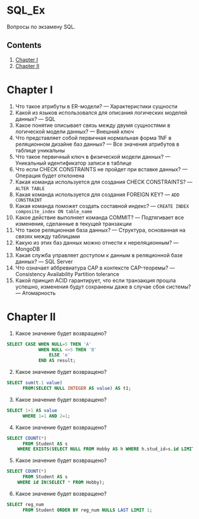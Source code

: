 # SQL_Ex

Вопросы по экзамену SQL.

## Contents

1. [Chapter I](#chapter-i)
2. [Chapter II](#chapter-ii)

# Chapter I

1. Что такое атрибуты в ER-модели? — Характеристики сущности
2. Какой из языков использовался для описания логических моделей данных? — SQL
3. Какое понятие описывает связь между двумя сущностями в логической модели данных? — Внешний ключ
4. Что представляет собой первичная нормальная форма 1NF в реляционном дизайне баз данных? — Все значения атрибутов в таблице уникальны 
5. Что такое первичный ключ в физической модели данных? — Уникальный идентификатор записи в таблице
6. Что если CHECK CONSTRAINTS не пройдет при вставке данных? — Операция будет отклонена
7. Какая команда используется для создания CHECK CONSTRAINTS? — `ALTER TABLE`
8. Какая команда используется для создания FOREIGN KEY? — `ADD CONSTRAINT`
9. Какая команда поможет создать составной индекс? — `CREATE INDEX composite_index ON table_name`
10. Какое действие выполняет команда COMMIT? — Подтягивает все изменения, сделанные в текущей транзакции 
11. Что такое реляционная база данных? — Структура, основанная на связях между таблицами
12. Какую из этих баз данных можно отнести к нереляционным? — MongoDB
13. Какая служба управляет доступом к данным в реляционной базе данных? — SQL Server
14. Что означает аббревиатура CAP в контексте CAP-теоремы? — Consistency Availability Partition tolerance
15. Какой принцип ACID гарантирует, что если транзакция прошла успешно, изменения будут сохранены даже в случае сбоя системы? — Атомарность

# Chapter II

1. Какое значение будет возвращено?

```sql
SELECT CASE WHEN NULL=5 THEN 'A'
            WHEN NULL <>5 THEN 'B'
                ELSE 'e'
            END AS result;
```

2. Какое значение будет возвращено?

```sql
SELECT sum(t.1 value)
      FROM(SELECT NULL INTEGER AS value) AS t1;
```

3. Какое значение будет возвращено?

```sql
SELECT 1+1 AS value
      WHERE 1=1 AND 2=1;
```

4. Какое значение будет возвращено?

```sql
SELECT COUNT(*)
      FROM Student AS s
    WHERE EXISTS(SELECT NULL FROM Hobby AS h WHERE h.stud_id=s.id LIMIT 1);
```

5. Какое значение будет возвращено?

```sql
SELECT COUNT(*)
      FROM Student AS s
    WHERE id IN(SELECT * FROM Hobby);
```

6. Какое значение будет возвращено?

```sql
SELECT reg_num
      FROM Student ORDER BY reg_num NULLS LAST LIMIT 1;
```

